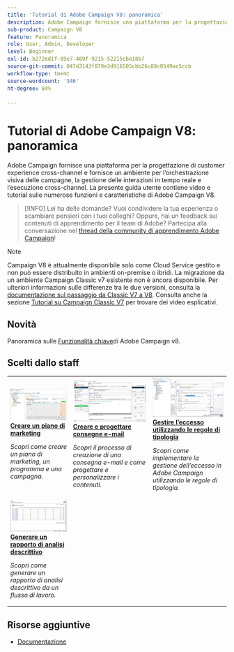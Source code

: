 ```yaml
---
title: 'Tutorial di Adobe Campaign V8: panoramica'
description: Adobe Campaign fornisce una piattaforma per la progettazione di customer experience cross-channel e fornisce un ambiente per l’orchestrazione visiva delle campagne, la gestione delle interazioni in tempo reale e l’esecuzione cross-channel. Questa guida utente contiene video e tutorial sulle numerose funzioni e caratteristiche di Adobe Campaign Standard.
sub-product: Campaign V8
feature: Panoramica
role: User, Admin, Developer
level: Beginner
exl-id: b272ed1f-89e7-489f-9215-52215cbe18b7
source-git-commit: 047d3143f879e3d916505cbb26c88c0549ac5ccb
workflow-type: tm+mt
source-wordcount: '346'
ht-degree: 84%

---
```


# Tutorial di Adobe Campaign V8: panoramica

Adobe Campaign fornisce una piattaforma per la progettazione di customer experience cross-channel e fornisce un ambiente per l’orchestrazione visiva delle campagne, la gestione delle interazioni in tempo reale e l’esecuzione cross-channel. La presente guida utente contiene video e tutorial sulle numerose funzioni e caratteristiche di Adobe Campaign V8.

>[!INFO]
> Lei ha delle domande? Vuoi condividere la tua esperienza o scambiare pensieri con i tuoi colleghi? Oppure, hai un feedback sui contenuti di apprendimento per il team di Adobe? Partecipa alla conversazione nel [thread della community di apprendimento Adobe Campaign](https://experienceleaguecommunities.adobe.com/t5/adobe-campaign-classic/join-the-discussion-around-adobe-campaign-learning/td-p/419096)!

>[!NOTE]
> Campaign V8 è attualmente disponibile solo come Cloud Service gestito e non può essere distribuito in ambienti on-premise o ibridi. La migrazione da un ambiente Campaign Classic v7 esistente non è ancora disponibile.
>Per ulteriori informazioni sulle differenze tra le due versioni, consulta la [documentazione sul passaggio da Classic V7 a V8](https://experienceleague.adobe.com/docs/campaign/campaign-v8/start/capability-matrix.html?lang=it). Consulta anche la sezione [Tutorial su Campaign Classic V7](https://experienceleague.adobe.com/docs/campaign-classic-learn/tutorials/overview.html?lang=it) per trovare dei video esplicativi.

## Novità

Panoramica sulle [Funzionalità chiave](https://experienceleague.adobe.com/docs/campaign/campaign-v8/start/whats-new.html?lang=it)di Adobe Campaign v8.

## Scelti dallo staff

<table>
<tr>
  <td>
    <a href="/help/get-started/create-a-marketing-plan-programs-and-campaigns.md">
      <img alt="Creare un piano di marketing, un programma e campagne (video)" src="./assets/333810.jpg"/>
    </a>
    <div>
      <a href="/help/get-started/create-a-marketing-plan-programs-and-campaigns.md">
    <strong>Creare un piano di marketing</strong>
    </a>
    </div>
    <p>
    <em>Scopri come creare un piano di marketing, un programma e una campagna.</em>
    <p>
  </td>
   <td>
    <a href="./content-creation/create-and-design-email-deliveries.md">
      <img alt="Creare e progettare consegne e-mail (video)" src="./assets/333476.jpg" />
    </a>
    <div>
      <a href="./content-creation/create-and-design-email-deliveries.md">
    <strong>Creare e progettare consegne e-mail</strong>
    </a>
    </div> 
    <p>
    <em>Scopri il processo di creazione di una consegna e-mail e come progettare e personalizzare i contenuti.
</em>
    <p>
  </td>
  <td>
    <a href="./send-messages/fatigue-management/typology-rules-for-fatigue-management.md">
      <img alt="Gestire l’eccesso tramite le regole di tipologia (video)" src="./assets/333787.jpg" />
    </a>
    <div>
      <a href="./send-messages/fatigue-management/typology-rules-for-fatigue-management.md">
    <strong>Gestire l’eccesso utilizzando le regole di tipologia</strong>
    </a>
    </div>
    <p>
    <em>Scopri come implementare la gestione dell’eccesso in Adobe Campaign utilizzando le regole di tipologia. </em>
    <p>
  </td>
</tr>
<tr>
</td>
  <td>
    <a href="./reporting/generate-a-descriptive-analysis-report.md">
      <img alt="Generare un rapporto di analisi descrittivo" src="./assets/333994.jpg" />
    </a>
    <div>
      <a href="./reporting/generate-a-descriptive-analysis-report.md">
    <strong>Generare un rapporto di analisi descrittivo</strong>
    </a>
    </div>
    <p>
    <em>Scopri come generare un rapporto di analisi descrittivo da un flusso di lavoro.</em>
    <p>
  </td>

</table>

## Risorse aggiuntive

* [Documentazione](https://experienceleague.adobe.com/docs/campaign-v8.html?lang=it)
